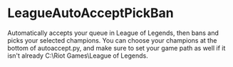 # LeagueAutoAcceptPickBan
Automatically accepts your queue in League of Legends, then bans and picks your selected champions. You can choose your champions at the bottom of autoaccept.py, and make sure to set your game path as well if it isn't already C:\Riot Games\League of Legends.
